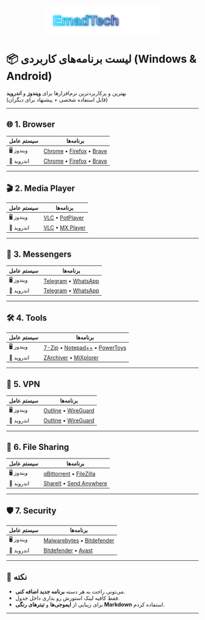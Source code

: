 <p align="center">
  <!-- لوگوی نئون EmadTech -->
  <img src="Assets/emadtech-neon.svg" width="300" />
</p>

# 📦 لیست برنامه‌های کاربردی (Windows & Android)

بهترین و پرکاربردترین نرم‌افزارها برای **ویندوز** و **اندروید**  
(قابل استفاده شخصی + پیشنهاد برای دیگران)  

---

## 🌐 1. Browser
| سیستم عامل | برنامه‌ها |
|------------|-----------|
| 🖥️ ویندوز  | [Chrome](https://www.google.com/chrome) • [Firefox](https://www.mozilla.org/firefox) • [Brave](https://brave.com) |
| 📱 اندروید | [Chrome](https://play.google.com/store/apps/details?id=com.android.chrome) • [Firefox](https://play.google.com/store/apps/details?id=org.mozilla.firefox) • [Brave](https://play.google.com/store/apps/details?id=com.brave.browser) |

---

## 🎬 2. Media Player
| سیستم عامل | برنامه‌ها |
|------------|-----------|
| 🖥️ ویندوز  | [VLC](https://www.videolan.org/vlc/) • [PotPlayer](https://potplayer.daum.net) |
| 📱 اندروید | [VLC](https://play.google.com/store/apps/details?id=org.videolan.vlc) • [MX Player](https://play.google.com/store/apps/details?id=com.mxtech.videoplayer.ad) |

---

## 💬 3. Messengers
| سیستم عامل | برنامه‌ها |
|------------|-----------|
| 🖥️ ویندوز  | [Telegram](https://desktop.telegram.org) • [WhatsApp](https://www.whatsapp.com/download) |
| 📱 اندروید | [Telegram](https://play.google.com/store/apps/details?id=org.telegram.messenger) • [WhatsApp](https://play.google.com/store/apps/details?id=com.whatsapp) |

---

## 🛠️ 4. Tools
| سیستم عامل | برنامه‌ها |
|------------|-----------|
| 🖥️ ویندوز  | [7-Zip](https://www.7-zip.org) • [Notepad++](https://notepad-plus-plus.org) • [PowerToys](https://github.com/microsoft/PowerToys) |
| 📱 اندروید | [ZArchiver](https://play.google.com/store/apps/details?id=ru.zdevs.zarchiver) • [MiXplorer](https://mixplorer.com) |

---

## 🔐 5. VPN
| سیستم عامل | برنامه‌ها |
|------------|-----------|
| 🖥️ ویندوز  | [Outline](https://getoutline.org) • [WireGuard](https://www.wireguard.com) |
| 📱 اندروید | [Outline](https://play.google.com/store/apps/details?id=org.outline.android.client) • [WireGuard](https://play.google.com/store/apps/details?id=com.wireguard.android) |

---

## 📂 6. File Sharing
| سیستم عامل | برنامه‌ها |
|------------|-----------|
| 🖥️ ویندوز  | [qBittorrent](https://www.qbittorrent.org) • [FileZilla](https://filezilla-project.org) |
| 📱 اندروید | [ShareIt](https://play.google.com/store/apps/details?id=com.lenovo.anyshare.gps) • [Send Anywhere](https://play.google.com/store/apps/details?id=com.estmob.android.sendanywhere) |

---

## 🛡️ 7. Security
| سیستم عامل | برنامه‌ها |
|------------|-----------|
| 🖥️ ویندوز  | [Malwarebytes](https://www.malwarebytes.com) • [Bitdefender](https://www.bitdefender.com) |
| 📱 اندروید | [Bitdefender](https://play.google.com/store/apps/details?id=com.bitdefender.security) • [Avast](https://play.google.com/store/apps/details?id=com.avast.android.mobilesecurity) |

---

## 📌 نکته
- می‌تونی راحت به هر دسته **برنامه جدید اضافه کنی**.  
- فقط کافیه لینک استورش رو بذاری داخل جدول.  
- برای زیبایی از **ایموجی‌ها** و **تیترهای رنگی Markdown** استفاده کردم.  

---
